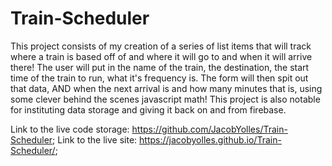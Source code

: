# Train-Scheduler


This project consists of my creation of a series of list items that will track where a train is based off of and where it will go to and when it will arrive there! The user will put in the name of the train, the destination, the start time of the train to run, what it's frequency is. The form will then spit out that data, AND when the next arrival is and how many minutes that is, using some clever behind the scenes javascript math! This project is also notable for instituting data storage and giving it back on and from firebase.


Link to the live code storage: https://github.com/JacobYolles/Train-Scheduler;
Link to the live site: https://jacobyolles.github.io/Train-Scheduler/;